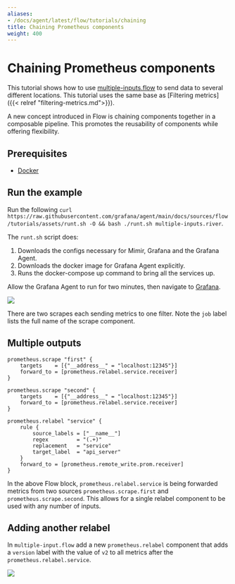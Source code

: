 ```yaml
---
aliases:
- /docs/agent/latest/flow/tutorials/chaining
title: Chaining Prometheus components
weight: 400
---
```


# Chaining Prometheus components

This tutorial shows how to use [multiple-inputs.flow](../assets/flow_configs/multiple-inputs.flow) to send data to several different locations. This tutorial uses the same base as [Filtering metrics]({{< relref "filtering-metrics.md">}}). 

A new concept introduced in Flow is chaining components together in a composable pipeline. This promotes the reusability of components while offering flexibility. 

## Prerequisites

* [Docker](https://www.docker.com/products/docker-desktop)

## Run the example

Run the following `curl https://raw.githubusercontent.com/grafana/agent/main/docs/sources/flow/tutorials/assets/runt.sh -O && bash ./runt.sh multiple-inputs.river`.

The `runt.sh` script does:

1. Downloads the configs necessary for Mimir, Grafana and the Grafana Agent. 
2. Downloads the docker image for Grafana Agent explicitly.
3. Runs the docker-compose up command to bring all the services up.

Allow the Grafana Agent to run for two minutes, then navigate to [Grafana](http://localhost:3000/explore?orgId=1&left=%5B%22now-1h%22,%22now%22,%22Mimir%22,%7B%22refId%22:%22A%22,%22instant%22:true,%22range%22:true,%22exemplar%22:true,%22expr%22:%22agent_build_info%7B%7D%22%7D%5D).

![](../assets/multiple.png)

There are two scrapes each sending metrics to one filter. Note the `job` label lists the full name of the scrape component.

## Multiple outputs

```river
prometheus.scrape "first" {
	targets    = [{"__address__" = "localhost:12345"}]
	forward_to = [prometheus.relabel.service.receiver]
}

prometheus.scrape "second" {
	targets    = [{"__address__" = "localhost:12345"}]
	forward_to = [prometheus.relabel.service.receiver]
}

prometheus.relabel "service" {
	rule {
		source_labels = ["__name__"]
		regex         = "(.+)"
		replacement   = "service"
		target_label  = "api_server"
	}
	forward_to = [prometheus.remote_write.prom.receiver]
}
```

In the above Flow block, `prometheus.relabel.service` is being forwarded metrics from two sources `prometheus.scrape.first` and `prometheus.scrape.second`. This allows for a single relabel component to be used with any number of inputs.

## Adding another relabel

In `multiple-input.flow` add a new `prometheus.relabel` component that adds a `version` label with the value of `v2` to all metrics after the `prometheus.relabel.service`.

![](../assets/scrape_v2.png)
